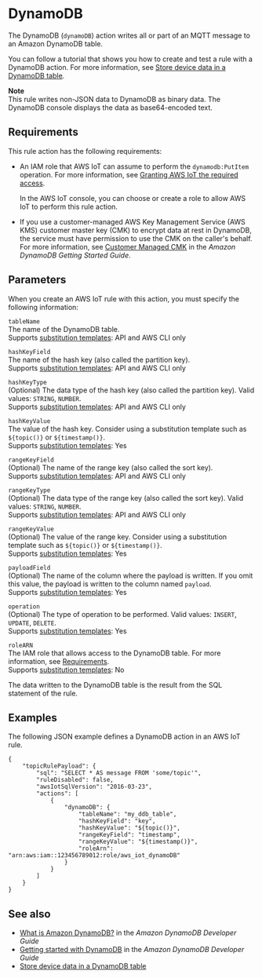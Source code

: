 # DynamoDB<a name="dynamodb-rule-action"></a>

The DynamoDB \(`dynamoDB`\) action writes all or part of an MQTT message to an Amazon DynamoDB table\. 

You can follow a tutorial that shows you how to create and test a rule with a DynamoDB action\. For more information, see [Store device data in a DynamoDB table](iot-ddb-rule.md)\.

**Note**  
This rule writes non\-JSON data to DynamoDB as binary data\. The DynamoDB console displays the data as base64\-encoded text\.

## Requirements<a name="dynamodb-rule-action-requirements"></a>

This rule action has the following requirements:
+ An IAM role that AWS IoT can assume to perform the `dynamodb:PutItem` operation\. For more information, see [Granting AWS IoT the required access](iot-create-role.md)\.

  In the AWS IoT console, you can choose or create a role to allow AWS IoT to perform this rule action\.
+  If you use a customer\-managed AWS Key Management Service \(AWS KMS\) customer master key \(CMK\) to encrypt data at rest in DynamoDB, the service must have permission to use the CMK on the caller's behalf\. For more information, see [Customer Managed CMK](https://docs.aws.amazon.com/amazondynamodb/latest/developerguide/encryption.howitworks.html#managed-cmk-customer-managed) in the *Amazon DynamoDB Getting Started Guide*\.

## Parameters<a name="dynamodb-rule-action-parameters"></a>

When you create an AWS IoT rule with this action, you must specify the following information:

`tableName`  
The name of the DynamoDB table\.  
Supports [substitution templates](iot-substitution-templates.md): API and AWS CLI only

`hashKeyField`  
The name of the hash key \(also called the partition key\)\.  
Supports [substitution templates](iot-substitution-templates.md): API and AWS CLI only

`hashKeyType`  
\(Optional\) The data type of the hash key \(also called the partition key\)\. Valid values: `STRING`, `NUMBER`\.  
Supports [substitution templates](iot-substitution-templates.md): API and AWS CLI only

`hashKeyValue`  
The value of the hash key\. Consider using a substitution template such as `${topic()}` or `${timestamp()}`\.  
Supports [substitution templates](iot-substitution-templates.md): Yes

`rangeKeyField`  
\(Optional\) The name of the range key \(also called the sort key\)\.  
Supports [substitution templates](iot-substitution-templates.md): API and AWS CLI only

`rangeKeyType`  
\(Optional\) The data type of the range key \(also called the sort key\)\. Valid values: `STRING`, `NUMBER`\.  
Supports [substitution templates](iot-substitution-templates.md): API and AWS CLI only

`rangeKeyValue`  
\(Optional\) The value of the range key\. Consider using a substitution template such as `${topic()}` or `${timestamp()}`\.  
Supports [substitution templates](iot-substitution-templates.md): Yes

`payloadField`  
\(Optional\) The name of the column where the payload is written\. If you omit this value, the payload is written to the column named `payload`\.  
Supports [substitution templates](iot-substitution-templates.md): Yes

`operation`  
\(Optional\) The type of operation to be performed\. Valid values: `INSERT`, `UPDATE`, `DELETE`\.  
Supports [substitution templates](iot-substitution-templates.md): Yes

`roleARN`  
The IAM role that allows access to the DynamoDB table\. For more information, see [Requirements](#dynamodb-rule-action-requirements)\.  
Supports [substitution templates](iot-substitution-templates.md): No

The data written to the DynamoDB table is the result from the SQL statement of the rule\.

## Examples<a name="dynamodb-rule-action-examples"></a>

The following JSON example defines a DynamoDB action in an AWS IoT rule\.

```
{
    "topicRulePayload": {
        "sql": "SELECT * AS message FROM 'some/topic'", 
        "ruleDisabled": false,
        "awsIotSqlVersion": "2016-03-23",
        "actions": [
            {
                "dynamoDB": {
                    "tableName": "my_ddb_table",
                    "hashKeyField": "key",
                    "hashKeyValue": "${topic()}",
                    "rangeKeyField": "timestamp",
                    "rangeKeyValue": "${timestamp()}",
                    "roleArn": "arn:aws:iam::123456789012:role/aws_iot_dynamoDB"
                }
            }
        ]
    }
}
```

## See also<a name="dynamodb-rule-action-see-also"></a>
+ [What is Amazon DynamoDB?](https://docs.aws.amazon.com/amazondynamodb/latest/developerguide/) in the *Amazon DynamoDB Developer Guide*
+ [Getting started with DynamoDB](https://docs.aws.amazon.com/amazondynamodb/latest/developerguide/GettingStartedDynamoDB.html) in the *Amazon DynamoDB Developer Guide*
+ [Store device data in a DynamoDB table](iot-ddb-rule.md)